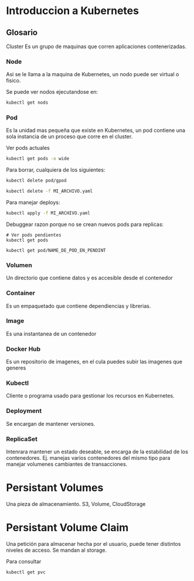 # Introduccion a Kubernetes

## Glosario
Cluster
Es un grupo de maquinas que corren aplicaciones contenerizadas.

### Node
Asi se le llama a la maquina de Kubernetes, un nodo puede ser virtual o fisico.

Se puede ver nodos ejecutandose en:
```bash
kubectl get nods
```

### Pod
Es la unidad mas pequeña que existe en Kubernetes, un pod contiene una sola instancia de un proceso que corre en el cluster.

Ver pods actuales
```bash
kubectl get pods -o wide
```

Para borrar, cualquiera de los siguientes:
```bash
kubectl delete pod/gpod

kubectl delete -f MI_ARCHIVO.yaml
```
Para manejar deploys:
```bash
kubectl apply -f MI_ARCHIVO.yaml
```
Debuggear razon porque no se crean nuevos pods para replicas:
```shell
# Ver pods pendientes
kubectl get pods

kubectl get pod/NAME_DE_POD_EN_PENDINT
```

### Volumen
Un directorio que contiene datos y es accesible desde el contenedor

### Container
Es un empaquetado que contiene dependiencias y librerias.

### Image
Es una instantanea de un contenedor

### Docker Hub
Es un repositorio de imagenes, en el cula puedes subir las imagenes que generes

### Kubectl
Cliente o programa usado para gestionar los recursos en Kubernetes.

### Deployment
Se encargan de mantener versiones.

### ReplicaSet
Intenrara mantener un estado deseable, se encarga de la estabilidad de los contenedores. Ej. manejas varios contenedores del mismo tipo para manejar volumenes cambiantes de transacciones.

# Persistant Volumes
Una pieza de almacenamiento. S3, Volume, CloudStorage

# Persistant Volume Claim
Una petición para almacenar hecha por el usuario, puede tener distintos niveles de acceso. Se mandan al storage.

Para consultar
```shell
kubectl get pvc
```